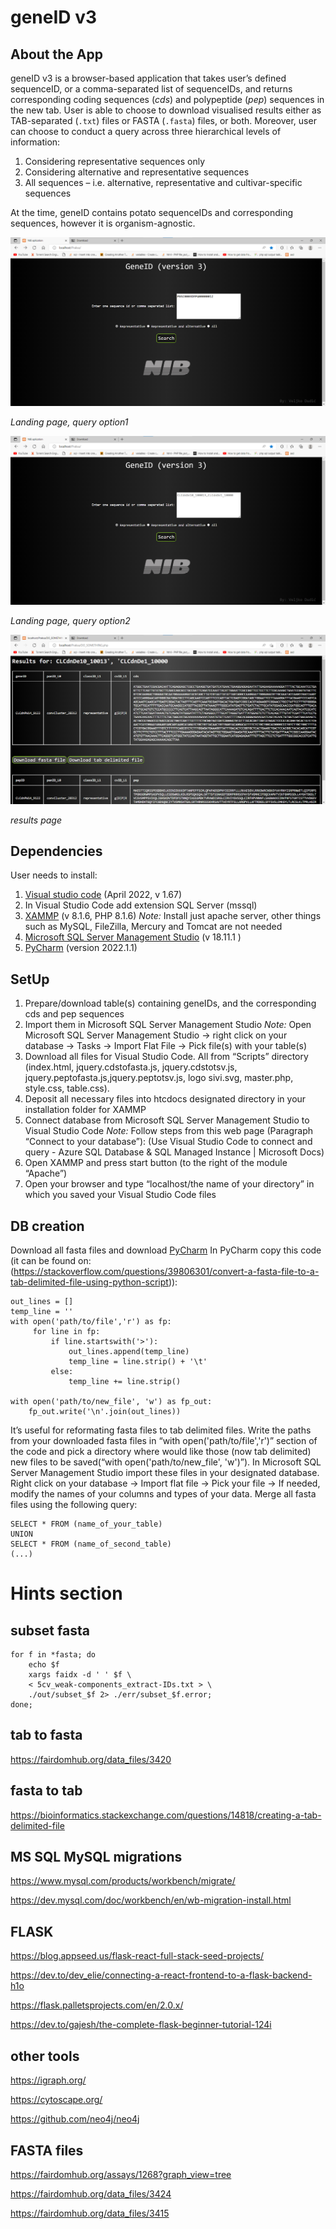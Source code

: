 # geneID v3

## About the App


geneID v3 is a browser-based application that takes user’s defined sequenceID, or a comma-separated list of sequenceIDs, and returns corresponding coding sequences (_cds_) and polypeptide (_pep_) sequences in the new tab. 
User is able to choose to download visualised results either as TAB-separated (```.txt```) files or FASTA (```.fasta```) files, or both. 
Moreover, user can choose to conduct a query across three hierarchical levels of information: 
1. Considering representative sequences only
2. Considering alternative and representative sequences
2. All sequences – i.e. alternative, representative and cultivar-specific sequences

At the time, geneID contains potato sequenceIDs and corresponding sequences, however it is organism-agnostic. 






![Fig1](./Figures/slika1.png)

*Landing page, query option1*

![Fig2](./Figures/slika2.png)

*Landing page, query option2*

![Fig3](./Figures/slika3.png)

*results page*




## Dependencies
User needs to install:
1. [Visual studio code]( https://code.visualstudio.com/) (April 2022, v 1.67) 
2. In Visual Studio Code add extension SQL Server (mssql)
3. [XAMMP](https://www.apachefriends.org/index.html) (v 8.1.6, PHP 8.1.6)
_Note:_ Install just apache server, other things such as MySQL, FileZilla, Mercury and Tomcat are not needed
4. [Microsoft SQL Server Management Studio](https://docs.microsoft.com/en-us/sql/ssms/download-sql-server-management-studio-ssms?view=sql-server-ver16) (v 18.11.1 )
5. [PyCharm](https://www.jetbrains.com/pycharm/download/#section=windows) (version 2022.1.1)

## SetUp
1.	Prepare/download  table(s) containing geneIDs, and the corresponding cds and pep sequences
2.	Import them in Microsoft SQL Server Management Studio
_Note:_ Open Microsoft SQL Server Management Studio -> right click on your database -> Tasks -> Import Flat File -> Pick file(s) with your table(s)  
3.	Download all files  for Visual Studio Code. All from “Scripts” directory (index.html, jquery.cdstofasta.js, jquery.cdstotsv.js, jquery.peptofasta.js,jquery.peptotsv.js, logo sivi.svg, master.php, style.css, table.css).
4.	Deposit all necessary files into htcdocs designated directory in your installation folder for XAMMP 
5.	Connect database from Microsoft SQL Server Management Studio to Visual Studio Code
_Note:_ Follow steps from this web page (Paragraph “Connect to your database”): (Use Visual Studio Code to connect and query - Azure SQL Database & SQL Managed Instance | Microsoft Docs)
6.	Open XAMMP and press start button (to the right of the module “Apache”)
7.	Open your browser and type “localhost/the name of your directory” in which you saved your Visual Studio Code files


## DB creation
Download all fasta files and download [PyCharm](https://www.jetbrains.com/pycharm/download/#section=windows)
In PyCharm copy this code (it can be found on: (https://stackoverflow.com/questions/39806301/convert-a-fasta-file-to-a-tab-delimited-file-using-python-script)): 

```
out_lines = []
temp_line = ''
with open('path/to/file','r') as fp:
     for line in fp:
         if line.startswith('>'):
             out_lines.append(temp_line)
             temp_line = line.strip() + '\t'
         else:
             temp_line += line.strip()

with open('path/to/new_file', 'w') as fp_out:
    fp_out.write('\n'.join(out_lines))
```

It’s useful for reformating fasta files to tab delimited files. Write the paths from your downloaded fasta files in “with open('path/to/file','r')” section of the code  and pick a directory where would like those (now tab delimited) new files to be saved(“with open('path/to/new_file', 'w')”). In Microsoft SQL Server Management Studio import these files in your  designated database. Right click on your database -> Import flat file -> Pick your file -> If needed, modify the names of your columns and types of your data.  Merge all fasta files using the following query:

```
SELECT * FROM (name_of_your_table)
UNION
SELECT * FROM (name_of_second_table)
(...)
```


# Hints section
## subset fasta
```
for f in *fasta; do
    echo $f
    xargs faidx -d ' ' $f \
    < 5cv_weak-components_extract-IDs.txt > \
    ./out/subset_$f 2> ./err/subset_$f.error;
done;
```

## tab to fasta
<https://fairdomhub.org/data_files/3420>

## fasta to tab
<https://bioinformatics.stackexchange.com/questions/14818/creating-a-tab-delimited-file>

## MS SQL MySQL migrations 

<https://www.mysql.com/products/workbench/migrate/>

<https://dev.mysql.com/doc/workbench/en/wb-migration-install.html>


## FLASK

<https://blog.appseed.us/flask-react-full-stack-seed-projects/>

<https://dev.to/dev_elie/connecting-a-react-frontend-to-a-flask-backend-h1o>

<https://flask.palletsprojects.com/en/2.0.x/>

<https://dev.to/gajesh/the-complete-flask-beginner-tutorial-124i>

## other tools
<https://igraph.org/>

<https://cytoscape.org/>

<https://github.com/neo4j/neo4j>

## FASTA files
<https://fairdomhub.org/assays/1268?graph_view=tree>

<https://fairdomhub.org/data_files/3424>

<https://fairdomhub.org/data_files/3415>

